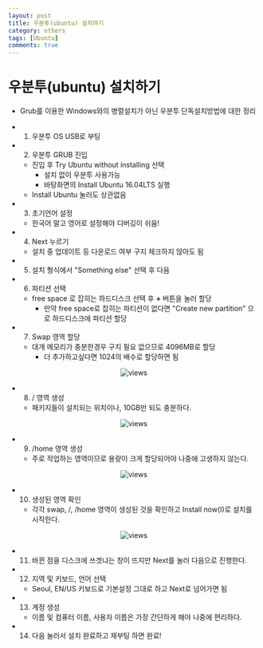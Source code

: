 ```yaml
---
layout: post
title: 우분투(ubuntu) 설치하기
category: others
tags: [Ubuntu]
comments: true
---
```


# 우분투(ubuntu) 설치하기
- Grub를 이용한 Windows와의 병렬설치가 아닌 우분투 단독설치방법에 대한 정리

- 1. 우분투 OS USB로 부팅
- 2. 우분투 GRUB 진입
  - 진입 후 Try Ubuntu without installing 선택
    - 설치 없이 우분투 사용가능
    - 바탕화면의 Install Ubuntu 16.04LTS 실행
  - Install Ubuntu 눌러도 상관없음
- 3. 초기언어 설정
  - 한국어 말고 영어로 설정해야 디버깅이 쉬움!
- 4. Next 누르기
  - 설치 중 업데이트 등 다운로드 여부 구지 체크하지 않아도 됨
- 5. 설치 형식에서 "Something else" 선택 후 다음
- 6. 파티션 선택
  - free space 로 잡히는 하드디스크 선택 후 __+__ 버튼을 눌러 할당
    - 만약 free space로 잡히는 파티션이 없다면 "Create new partition" 으로 하드디스크에 파티션 할당
- 7. Swap 영역 할당
  - 대개 메모리가 충분한경우 구지 필요 없으므로 4096MB로 할당
    - 더 추가하고싶다면 1024의 배수로 할당하면 됨

<center>
<figure>
<img src="/assets/post_img/others/2019-03-29-ubuntu_insatll/fig_swap.jpg" alt="views">
<figcaption></figcaption>
</figure>
</center>

- 8. / 영역 생성
  - 패키지들이 설치되는 위치이나, 10GB만 되도 충분하다.  

<center>
<figure>
<img src="/assets/post_img/others/2019-03-29-ubuntu_insatll/fig_slash.jpg" alt="views">
<figcaption></figcaption>
</figure>
</center>

- 9. /home 영역 생성
  - 주로 작업하는 영역이므로 용량이 크게 할당되어야 나중에 고생하지 않는다.

<center>
<figure>
<img src="/assets/post_img/others/2019-03-29-ubuntu_insatll/fig_home.jpg" alt="views">
<figcaption></figcaption>
</figure>
</center>

- 10. 생성된 영역 확인
  - 각각 swap, /, /home 영역이 생성된 것을 확인하고 Install now(I)로 설치를 시작한다.

<center>
<figure>
<img src="/assets/post_img/others/2019-03-29-ubuntu_insatll/fig_partitions.jpg" alt="views">
<figcaption></figcaption>
</figure>
</center>

- 11. 바뀐 점을 디스크에 쓰겟냐는 창이 뜨지만 Next를 눌러 다음으로 진행한다.

- 12. 지역 및 키보드, 언어 선택
  - Seoul, EN/US 키보드로 기본설정 그대로 하고 Next로 넘어가면 됨
  
- 13. 계정 생성
  - 이름 및 컴퓨터 이름, 사용자 이름은 가장 간단하게 해야 나중에 편리하다.
  
- 14. 다음 눌러서 설치 완료하고 재부팅 하면 완료!





